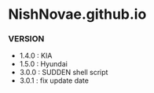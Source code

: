 # NishNovae.github.io

### VERSION
- 1.4.0 : KIA
- 1.5.0 : Hyundai 
- 3.0.0 : SUDDEN shell script
- 3.0.1 : fix update date
